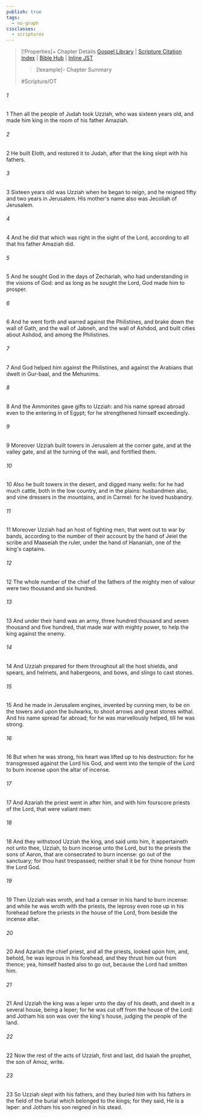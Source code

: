 ```yaml
---
publish: true
tags:
  - no-graph
cssclasses:
  - scriptures
---
```

>[!Properties]+ Chapter Details
>[Gospel Library](https://churchofjesuschrist.org/study/scriptures/ot/2-chr/26?lang=eng)    |    [Scripture Citation Index](https://scriptures.byu.edu/#0721a::c0721a)    |    [Bible Hub](https://biblehub.com/2_chronicles/26.htm)    |    [Inline JST](https://scripturetoolbox.com/html/ic/2Chronicles/26.html)
>>[!example]- Chapter Summary
>> 
> 
>
>#Scripture/OT
###### 1
1 Then all the people of Judah took Uzziah, who was sixteen years old, and made him king in the room of his father Amaziah.
###### 2
2 He built Eloth, and restored it to Judah, after that the king slept with his fathers.
###### 3
3 Sixteen years old was Uzziah when he began to reign, and he reigned fifty and two years in Jerusalem. His mother's name also was Jecoliah of Jerusalem.
###### 4
4 And he did that which was right in the sight of the Lord, according to all that his father Amaziah did.
###### 5
5 And he sought God in the days of Zechariah, who had understanding in the visions of God: and as long as he sought the Lord, God made him to prosper.
###### 6
6 And he went forth and warred against the Philistines, and brake down the wall of Gath, and the wall of Jabneh, and the wall of Ashdod, and built cities about Ashdod, and among the Philistines.
###### 7
7 And God helped him against the Philistines, and against the Arabians that dwelt in Gur-baal, and the Mehunims.
###### 8
8 And the Ammonites gave gifts to Uzziah: and his name spread abroad even to the entering in of Egypt; for he strengthened himself exceedingly.
###### 9
9 Moreover Uzziah built towers in Jerusalem at the corner gate, and at the valley gate, and at the turning of the wall, and fortified them.
###### 10
10 Also he built towers in the desert, and digged many wells: for he had much cattle, both in the low country, and in the plains: husbandmen also, and vine dressers in the mountains, and in Carmel: for he loved husbandry.
###### 11
11 Moreover Uzziah had an host of fighting men, that went out to war by bands, according to the number of their account by the hand of Jeiel the scribe and Maaseiah the ruler, under the hand of Hananiah, one of the king's captains.
###### 12
12 The whole number of the chief of the fathers of the mighty men of valour were two thousand and six hundred.
###### 13
13 And under their hand was an army, three hundred thousand and seven thousand and five hundred, that made war with mighty power, to help the king against the enemy.
###### 14
14 And Uzziah prepared for them throughout all the host shields, and spears, and helmets, and habergeons, and bows, and slings to cast stones.
###### 15
15 And he made in Jerusalem engines, invented by cunning men, to be on the towers and upon the bulwarks, to shoot arrows and great stones withal. And his name spread far abroad; for he was marvellously helped, till he was strong.
###### 16
16 But when he was strong, his heart was lifted up to his destruction: for he transgressed against the Lord his God, and went into the temple of the Lord to burn incense upon the altar of incense.
###### 17
17 And Azariah the priest went in after him, and with him fourscore priests of the Lord, that were valiant men:
###### 18
18 And they withstood Uzziah the king, and said unto him, It appertaineth not unto thee, Uzziah, to burn incense unto the Lord, but to the priests the sons of Aaron, that are consecrated to burn incense: go out of the sanctuary; for thou hast trespassed; neither shall it be for thine honour from the Lord God.
###### 19
19 Then Uzziah was wroth, and had a censer in his hand to burn incense: and while he was wroth with the priests, the leprosy even rose up in his forehead before the priests in the house of the Lord, from beside the incense altar.
###### 20
20 And Azariah the chief priest, and all the priests, looked upon him, and, behold, he was leprous in his forehead, and they thrust him out from thence; yea, himself hasted also to go out, because the Lord had smitten him.
###### 21
21 And Uzziah the king was a leper unto the day of his death, and dwelt in a several house, being a leper; for he was cut off from the house of the Lord: and Jotham his son was over the king's house, judging the people of the land.
###### 22
22 Now the rest of the acts of Uzziah, first and last, did Isaiah the prophet, the son of Amoz, write.
###### 23
23 So Uzziah slept with his fathers, and they buried him with his fathers in the field of the burial which belonged to the kings; for they said, He is a leper: and Jotham his son reigned in his stead.
